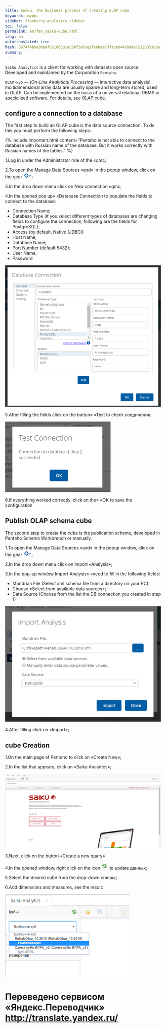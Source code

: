 ```yaml
--- 
title: Saiku. The business process of creating OLAP cube 
keywords: mydoc 
sidebar: flexberry-analytics_sidebar 
toc: false 
permalink: en/fan_saiku-cube.html 
lang: en 
autotranslated: true 
hash: 8974f4b9e8deaf88166631ec58f3e6ce2feabea73face944d8a9a723283316ce 
summary: 
--- 
```


`Saiku Analytics` is a client for working with datasets open source. Developed and maintained by the Corporation `Pentaho`. 

`OLAP-куб` — (_On-Line Analytical Processing_ — interactive data analysis) multidimensional array data are usually sparse and long-term stored, used in OLAP. Can be implemented on the basis of a universal relational DBMS or specialized software. For details, see [OLAP cube](https://ru.wikipedia.org/wiki/OLAP-куб). 

## configure a connection to a database 

The first step to build an OLAP cube is the data source connection. To do this you must perform the following steps: 

{% include important.html content="Pentaho is not able to connect to the database with Russian name of the database. But it works correctly with Russian names of the tables." %} 

1.Log in under the Administrator role of the «qmc; 

2.To open the Manage Data Sources «and» in the popup window, click on the gear ![](/images/pages/products/flexberry-analytics/saiku-cube-settings.png); 

3.In the drop down menu click on New connection «qmc; 

4.In the opened pop up» «Database Connection to populate the fields to connect to the database: 

* Connection Name; 
* Database Type (if you select different types of databases are changing fields to configure the connection, following are the fields for PostgreSQL); 
* Access (by default, Native (JDBC)) 
* Host Name; 
* Database Name; 
* Port Number (default 5432); 
* User Name; 
* Password 

![](/images/pages/products/flexberry-analytics/saiku-cube001.png) 

5.After filling the fields click on the button» «Test to check соединения; 

![](/images/pages/products/flexberry-analytics/saiku-cube002.png) 

6.If everything worked correctly, click on the» «OK to save the configuration. 

## Publish OLAP schema cube 

The second step to create the cube is the publication scheme, developed in Pentaho Schema Workbrench or manually. 

1.To open the Manage Data Sources «and» in the popup window, click on the gear ![](/images/pages/products/flexberry-analytics/saiku-cube-settings.png); 

2.In the drop down menu click on Import «Analysis»; 

3.In the pop-up window Import Analysis» «need to fill in the following fields: 

* Mondrian File (Select xml schema file from a directory on your PC); 
* Choose «Select from available data sources»; 
* Data Source (Choose from the list the DB connection you created in step 1) 

![](/images/pages/products/flexberry-analytics/saiku-cube003.png) 

4.After filling click on «Import»; 

## cube Creation 

1.On the main page of Pentaho to click on «Create New»; 

2.In the list that appears, click on «Saiku Analytics»; 

![](/images/pages/products/flexberry-analytics/saiku-cube004.png) 

3.Next, click on the button «Create a new quary» 

4.In the opened window, right click on the icon ![](/images/pages/products/flexberry-analytics/saiku-cube-refresh.png) to update данных; 

5.Select the desired cube from the drop-down списка; 

6.Add dimensions and measures, see the result: 

![](/images/pages/products/flexberry-analytics/saiku-cube005.png) 



 # Переведено сервисом «Яндекс.Переводчик» http://translate.yandex.ru/